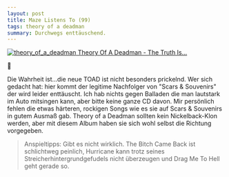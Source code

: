 ```yaml
---
layout: post
title: Maze Listens To (99)
tags: theory of a deadman
summary: Durchwegs enttäuschend.
---
```

 [![](/uploads/2011/09/theory_of_a_deadman-150x150.jpg "theory_of_a_deadman") Theory Of A Deadman - The Truth Is...](http://www.amazon.de/Truth-Theory-Deadman/dp/B0050PLT8W/ref=sr_1_1?ie=UTF8&qid=1317295974&sr=8-1)

🤘

Die Wahrheit ist...die neue TOAD ist nicht besonders prickelnd. Wer sich gedacht hat: hier kommt der legitime Nachfolger von "Scars & Souvenirs" der wird leider enttäuscht. Ich hab nichts gegen Balladen die man lautstark im Auto mitsingen kann, aber bitte keine ganze CD davon. Mir persönlich fehlen die etwas härteren, rockigen Songs wie es sie auf Scars & Souvenirs in gutem Ausmaß gab. Theory of a Deadman sollten kein Nickelback-Klon werden, aber mit diesem Album haben sie sich wohl selbst die Richtung vorgegeben.

> Anspieltipps: Gibt es nicht wirklich. The Bitch Came Back ist schlichtweg peinlich, Hurricane kann trotz seines Streicherhintergrundgefudels nicht überzeugen und Drag Me To Hell geht gerade so.